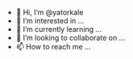 - 👋 Hi, I’m @yatorkale
- 👀 I’m interested in ...
- 🌱 I’m currently learning ...
- 💞️ I’m looking to collaborate on ...
- 📫 How to reach me ...

<!---
yatorkale/yatorkale is a ✨ special ✨ repository because its `README.md` (this file) appears on your GitHub profile.
You can click the Preview link to take a look at your changes.
--->

